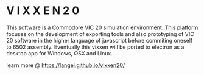 # V I X X E N 2 0
This software is a Commodore VIC 20 simulation environment. This platform focuses on the development of exporting tools and also prototyping of VIC 20 software in the higher language of javascript before commiting oneself to 6502 assembly. Eventually this vixxen will be ported to electron as a desktop app for Windows, OSX and Linux.

learn more @ https://langel.github.io/vixxen20/
